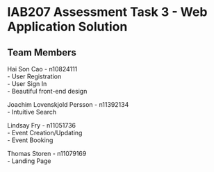 # IAB207 Assessment Task 3 - Web Application Solution

## Team Members
Hai Son Cao - n10824111  
    - User Registration  
    - User Sign In  
    - Beautiful front-end design

Joachim Lovenskjold Persson - n11392134  
    - Intuitive Search  

Lindsay Fry - n11051736  
    - Event Creation/Updating  
    - Event Booking  

Thomas Storen - n11079169  
    - Landing Page  
